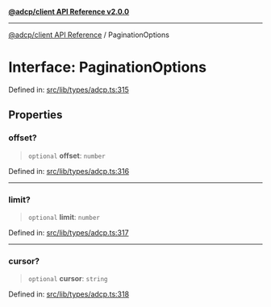 [**@adcp/client API Reference v2.0.0**](../README.md)

***

[@adcp/client API Reference](../README.md) / PaginationOptions

# Interface: PaginationOptions

Defined in: [src/lib/types/adcp.ts:315](https://github.com/adcontextprotocol/adcp-client/blob/e8953d756e5ce5fafa76c5e8fa2f0316f0da0998/src/lib/types/adcp.ts#L315)

## Properties

### offset?

> `optional` **offset**: `number`

Defined in: [src/lib/types/adcp.ts:316](https://github.com/adcontextprotocol/adcp-client/blob/e8953d756e5ce5fafa76c5e8fa2f0316f0da0998/src/lib/types/adcp.ts#L316)

***

### limit?

> `optional` **limit**: `number`

Defined in: [src/lib/types/adcp.ts:317](https://github.com/adcontextprotocol/adcp-client/blob/e8953d756e5ce5fafa76c5e8fa2f0316f0da0998/src/lib/types/adcp.ts#L317)

***

### cursor?

> `optional` **cursor**: `string`

Defined in: [src/lib/types/adcp.ts:318](https://github.com/adcontextprotocol/adcp-client/blob/e8953d756e5ce5fafa76c5e8fa2f0316f0da0998/src/lib/types/adcp.ts#L318)
